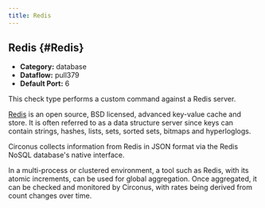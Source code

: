 ```yaml
---
title: Redis
---
```


## Redis {#Redis}
 * **Category:** database
 * **Dataflow:** pull379
 * **Default Port:** 6

This check type performs a custom command against a Redis server.

[Redis](http://redis.io/) is an open source, BSD licensed, advanced key-value cache and store. It is often referred to as a data structure server since keys can contain strings, hashes, lists, sets, sorted sets, bitmaps and hyperloglogs.

Circonus collects information from Redis in JSON format via the Redis NoSQL database's native interface.

In a multi-process or clustered environment, a tool such as Redis, with its atomic increments, can be used for global aggregation. Once aggregated, it can be checked and monitored by Circonus, with rates being derived from count changes over time.
